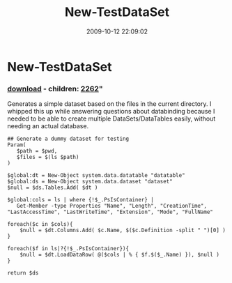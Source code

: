 ﻿---
pid:            1390
parent:         0
children:       2262
poster:         Joel Bennett
title:          New-TestDataSet
date:           2009-10-12 22:09:02
format:         posh
---

# New-TestDataSet

### [download](1390.ps1) - children: [2262](2262.md)"

Generates a simple dataset based on the files in the current directory.  I whipped this up while answering questions about databinding because I needed to be able to create multiple DataSets/DataTables easily, without needing an actual database.

```posh
## Generate a dummy dataset for testing
Param(
   $path = $pwd,
   $files = $(ls $path)
)

$global:dt = New-Object system.data.datatable "datatable"
$global:ds = New-Object system.data.dataset "dataset"
$null = $ds.Tables.Add( $dt )

$global:cols = ls | where {!$_.PsIsContainer} |
   Get-Member -type Properties "Name", "Length", "CreationTime", "LastAccessTime", "LastWriteTime", "Extension", "Mode", "FullName"

foreach($c in $cols){
	$null = $dt.Columns.Add( $c.Name, $($c.Definition -split " ")[0] )
}

foreach($f in ls|?{!$_.PsIsContainer}){ 
	$null = $dt.LoadDataRow( @($cols | % { $f.$($_.Name) }), $null )
}

return $ds
```
